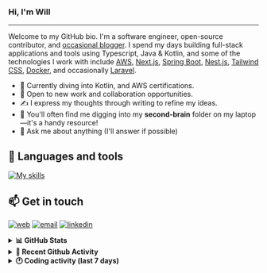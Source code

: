 ### Hi, I'm Will

---

Welcome to my GitHub bio. I'm a software engineer, open-source contributor, and [occasional blogger][blog]. I spend my days building full-stack applications and tools using Typescript, Java & Kotlin, and some of the technologies I work with include [AWS](https://aws.amazon.com/fr/), [Next.js](https://nextjs.org/), [Spring Boot](https://spring.io/projects/spring-boot), [Nest.js](https://nestjs.com/), [Tailwind CSS](https://github.com/tailwindlabs/tailwindcss), [Docker](https://www.docker.com/), and occasionally [Laravel](https://laravel.com/).

- 🔭 Currently diving into Kotlin, and AWS certifications.
- 👯 Open to new work and collaboration opportunities.
- ✍️ I express my thoughts through writing to refine my ideas.
- 🧠 You'll often find me digging into my **second-brain** folder on my laptop—it's a handy resource!
- 💬 Ask me about anything (I'll answer if possible)

## 🎨 Languages and tools

[![My skills](https://skillicons.dev/icons?i=typescript,js,nodejs,nest,java,kotlin,spring,python,fastapi,django,aws,docker,vscode,idea,tailwind&perline=15)](https://wilfriedago.dev/about#skills)

## 📫 Get in touch
[![web](https://img.shields.io/badge/WEBSITE-12100E?logo=google-earth&color=282A36)][website]
[![email](https://img.shields.io/badge/MAIL-12100E?logo=mailgun&color=282A36)][mail]
[![linkedin](https://img.shields.io/badge/LINKEDIN-12100E?logo=linkedin&color=282A36)][linkedin]


<details>
  <summary><b>📊 GitHub Stats</b></summary>
	<br/>
	<p align="left">
		<img width="49.5%" src="https://github-readme-stats.vercel.app/api?username=wilfriedago&show_icons=true&count_private=true&title_color=10b981&icon_color=10b981&theme=react&hide_border=true" />
		<img width="49.5%" src="https://streak-stats.demolab.com/?user=wilfriedago&hide_border=true&theme=react&ring=10b981&fire=fff&currStreakNum=fff&sideLabels=10b981&currStreakLabel=10b981&sideNums=fff" />
	</p>
</details>

<details>
  <summary><b>📅 Recent Github Activity</b></summary>
	<br>

<!--RECENT_ACTIVITY:last_update-->
Last Updated: Thursday, September 25th, 2025, 4:18:54 AM
<!--RECENT_ACTIVITY:last_update_end-->

<!--RECENT_ACTIVITY:start-->
1. ⭐ Starred [bufbuild/buf](https://github.com/bufbuild/buf)<br>
2. ⭐ Starred [tazama-lf/Full-Stack-Docker-Tazama](https://github.com/tazama-lf/Full-Stack-Docker-Tazama)<br>
3. ⭐ Starred [antfu/yak-shaving-map](https://github.com/antfu/yak-shaving-map)<br>
4. ⭐ Starred [lukin/keywind](https://github.com/lukin/keywind)<br>
5. ⬆️ Pushed 1 commit(s) to [wilfriedago/dotfiles](https://github.com/wilfriedago/dotfiles)<br>
<!--RECENT_ACTIVITY:end-->
</details>

<details>
  <summary><b>🕐 Coding activity (last 7 days)</b></summary>
	<br>

<!--START_SECTION:waka-->

```python
Total Time: 26 hrs 51 mins

Java              7 hrs 12 mins   ██████▓░░░░░░░░░░░░░░░░░░   26.28 %
JavaScript        4 hrs 13 mins   ████░░░░░░░░░░░░░░░░░░░░░   15.44 %
XML               2 hrs 48 mins   ██▓░░░░░░░░░░░░░░░░░░░░░░   10.23 %
TypeScript        2 hrs 23 mins   ██▒░░░░░░░░░░░░░░░░░░░░░░   08.73 %
Bash              1 hr 27 mins    █▒░░░░░░░░░░░░░░░░░░░░░░░   05.30 %
SCSS              1 hr 26 mins    █▒░░░░░░░░░░░░░░░░░░░░░░░   05.26 %
Groovy            48 mins         ▓░░░░░░░░░░░░░░░░░░░░░░░░   02.92 %
Image (svg)       45 mins         ▓░░░░░░░░░░░░░░░░░░░░░░░░   02.76 %
```

<!--END_SECTION:waka-->
</details>

[website]: https://wilfriedago.me
[linkedin]: https://linkedin.com/in/wilfriedago
[blog]: https://wilfriedago.me/blog
[mail]: mailto:hello@wilfriedago.me
